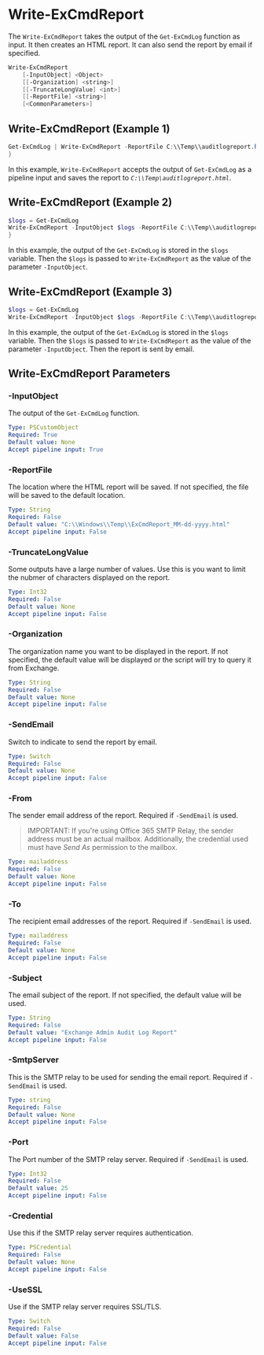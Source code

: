 # Write-ExCmdReport

The `Write-ExCmdReport` takes the output of the `Get-ExCmdLog` function as input. It then creates an HTML report. It can also send the report by email if specified.

```PowerShell
Write-ExCmdReport
    [-InputObject] <Object>
    [[-Organization] <string>]
    [[-TruncateLongValue] <int>]
    [[-ReportFile] <string>]
    [<CommonParameters>]
```

## Write-ExCmdReport (Example 1)

```PowerShell
Get-ExCmdLog | Write-ExCmdReport -ReportFile C:\\Temp\\auditlogreport.html
}
```

In this example, `Write-ExCmdReport` accepts the output of `Get-ExCmdLog` as a pipeline input and saves the report to *`C:\\Temp\auditlogreport.html`*.

## Write-ExCmdReport (Example 2)

```PowerShell
$logs = Get-ExCmdLog
Write-ExCmdReport -InputObject $logs -ReportFile C:\\Temp\\auditlogreport.html
}
```

In this example, the output of the `Get-ExCmdLog` is stored in the `$logs` variable. Then the `$logs` is passed to `Write-ExCmdReport` as the value of the parameter `-InputObject`.

## Write-ExCmdReport (Example 3)

```PowerShell
$logs = Get-ExCmdLog
Write-ExCmdReport -InputObject $logs -ReportFile C:\\Temp\\auditlogreport.html -SendEmail:$true -From sender@domain.com -To recipient@domain.com -smtpServer relay.domain.com -port 25
```

In this example, the output of the `Get-ExCmdLog` is stored in the `$logs` variable. Then the `$logs` is passed to `Write-ExCmdReport` as the value of the parameter `-InputObject`. Then the report is sent by email.

## Write-ExCmdReport Parameters

### -InputObject

The output of the `Get-ExCmdLog` function.

```yaml
Type: PSCustomObject
Required: True
Default value: None
Accept pipeline input: True
```

### -ReportFile

The location where the HTML report will be saved. If not specified, the file will be saved to the default location.

```yaml
Type: String
Required: False
Default value: "C:\\Windows\\Temp\\ExCmdReport_MM-dd-yyyy.html"
Accept pipeline input: False
```

### -TruncateLongValue

Some outputs have a large number of values. Use this is you want to limit the nubmer of characters displayed on the report.

```yaml
Type: Int32
Required: False
Default value: None
Accept pipeline input: False
```

### -Organization

The organization name you want to be displayed in the report. If not specified, the default value will be displayed or the script will try to query it from Exchange.

```yaml
Type: String
Required: False
Default value: None
Accept pipeline input: False
```

### -SendEmail

Switch to indicate to send the report by email.

```yaml
Type: Switch
Required: False
Default value: None
Accept pipeline input: False
```

### -From

The sender email address of the report. Required if `-SendEmail` is used.

> IMPORTANT: If you're using Office 365 SMTP Relay, the sender address must be an actual mailbox. Additionally, the credential used must have *Send As* permission to the mailbox.

```yaml
Type: mailaddress
Required: False
Default value: None
Accept pipeline input: False
```

### -To

The recipient email addresses of the report. Required if `-SendEmail` is used.

```yaml
Type: mailaddress
Required: False
Default value: None
Accept pipeline input: False
```

### -Subject

The email subject of the report. If not specified, the default value will be used.

```yaml
Type: String
Required: False
Default value: "Exchange Admin Audit Log Report"
Accept pipeline input: False
```

### -SmtpServer

This is the SMTP relay to be used for sending the email report. Required if `-SendEmail` is used.

```yaml
Type: string
Required: False
Default value: None
Accept pipeline input: False
```

### -Port

The Port number of the SMTP relay server. Required if `-SendEmail` is used.

```yaml
Type: Int32
Required: False
Default value: 25
Accept pipeline input: False
```

### -Credential

Use this if the SMTP relay server requires authentication.

```yaml
Type: PSCredential
Required: False
Default value: None
Accept pipeline input: False
```

### -UseSSL

Use if the SMTP relay server requires SSL/TLS.

```yaml
Type: Switch
Required: False
Default value: False
Accept pipeline input: False
```

